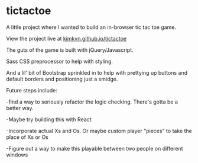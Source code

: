 # tictactoe
A little project where I wanted to build an in-browser tic tac toe game.

View the project live at [kimkvn.github.io/tictactoe](kimkvn.github.io/tictactoe)

The guts of the game is built with jQuery/Javascript.

Sass CSS preprocessor to help with styling.

And a lil' bit of Bootstrap sprinkled in to help with prettying up buttons and default borders and positioning just a smidge.

Future steps include: 

-find a way to seriously refactor the logic checking. There's gotta be a better way. 

-Maybe try building this with React 

-Incorporate actual Xs and Os. Or maybe custom player "pieces" to take the place of Xs or Os 

-Figure out a way to make this playable between two people on different windows
